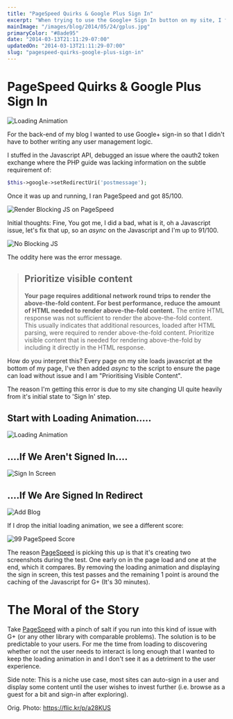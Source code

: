 ```yaml
---
title: "PageSpeed Quirks & Google Plus Sign In"
excerpt: "When trying to use the Google+ Sign In button on my site, I found a few difficulties at making it happy with PageSpeed Insights and put down a few notes."
mainImage: "/images/blog/2014/05/24/gplus.jpg"
primaryColor: "#8ade95"
date: "2014-03-13T21:11:29-07:00"
updatedOn: "2014-03-13T21:11:29-07:00"
slug: "pagespeed-quirks-google-plus-sign-in"
---
```


# PageSpeed Quirks & Google Plus Sign In

![Loading Animation](/images/blog/2014/03/be60d6ac-d4f2-426b-8797-53dd4e5a836f.png "605")

For the back-end of my blog I wanted to use Google+ sign-in so that I didn't have to bother writing any user management logic.

I stuffed in the Javascript API, debugged an issue where the oauth2 token exchange where the PHP guide was lacking information on the subtle requirement of:

```php
$this->google->setRedirectUri('postmessage');
```

Once it was up and running, I ran PageSpeed and got 85/100.

![Render Blocking JS on PageSpeed](/images/blog/2014/03/Speed-Render-Blocking-JS.png "150")

Initial thoughts: Fine, You got me, I did a bad, what is it, oh a Javascript issue, let's fix that up, so an *async* on the Javascript and I'm up to 91/100.

![No Blocking JS](/images/blog/2014/03/No-Blocking.png "150")

The oddity here was the error message.

> ## Prioritize visible content
>
> **Your page requires additional network round trips to render the above-the-fold content. For best performance, reduce the amount of HTML needed to render above-the-fold content.** The entire HTML response was not sufficient to render the above-the-fold content. This usually indicates that additional resources, loaded after HTML parsing, were required to render above-the-fold content. Prioritize visible content that is needed for rendering above-the-fold by including it directly in the HTML response.

How do you interpret this? Every page on my site loads javascript at the bottom of my page, I've then added *async* to the script to ensure the page can load without issue and I am "Prioritising Visible Content".

The reason I'm getting this error is due to my site changing UI quite heavily from it's initial state to 'Sign In' step.

## Start with Loading Animation.....

![Loading Animation](/images/blog/2014/03/be60d6ac-d4f2-426b-8797-53dd4e5a836f.png "605")

## ....If We Aren't Signed In....

![Sign In Screen](/images/blog/2014/03/c6d5ae76-11fe-4d13-a59a-4b4887ca62de.png "605")

## ....If We Are Signed In Redirect

![Add Blog](/images/blog/2014/03/9357c611-f69e-4b48-984c-4017a7e99330.png "605")

If I drop the initial loading animation, we see a different score:

![99 PageSpeed Score](/images/blog/2014/03/99-Score.png "150")

The reason [PageSpeed](https://developers.google.com/speed/pagespeed/insights/) is picking this up is that it's creating two screenshots during the  test. One early on in the page load and one at the end, which it compares. By removing the loading animation and displaying the sign in screen, this test passes and the remaining 1 point is around the caching of the Javascript for G+ (It's 30 minutes).

# The Moral of the Story

Take [PageSpeed](https://developers.google.com/speed/pagespeed/insights/) with a pinch of salt if you run into this kind of issue with G+ (or any other library with comparable problems). The solution is to be predictable to your users. For me the time from loading to discovering whether or not the user needs to interact is long enough that I wanted to keep the loading animation in and I don't see it as a detriment to the user experience.

Side note: This is a niche use case, most sites can auto-sign in a user and display some content until the user wishes to invest further (i.e. browse as a guest for a bit and sign-in after exploring).

Orig. Photo: <https://flic.kr/p/a28KUS>